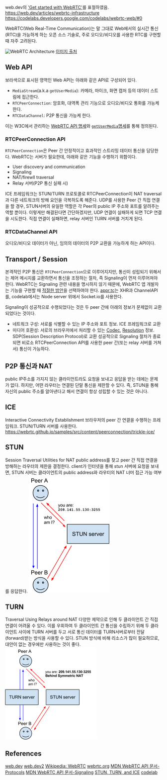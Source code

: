 web.dev의 ['Get started with WebRTC'](https://web.dev/articles/webrtc-basics)를 표절하였음.
https://web.dev/articles/webrtc-infrastructure
https://codelabs.developers.google.com/codelabs/webrtc-web/#0

WebRTC(Web Real-Time Communication)는 말 그대로 Web에서의 실시간 통신(RTC)을 가능하게 하는 오픈 소스 기술로, 주로 오디오/비디오를 사용한 RTC를 구현할 때 자주 고려된다. 

![WebRTC Architecture](webrtc-public-diagram-for-website.png)
[이미지 출처](https://webrtc.github.io/webrtc-org/architecture/)

## Web API
보라색으로 표시된 영역인 Web API는 아래와 같은 API로 구성되어 있다. 
- `MediaStream`(a.k.a `getUserMedia`): 카메라, 마이크, 화면 캡처 등의 데이터 스트림에 접근한다.
- `RTCPeerConnection`: 암호화, 대역폭 관리 기능으로 오디오/비디오 통화를 가능케 한다.
- `RTCDataChannel`: P2P 통신을 가능케 한다.

이는 W3C에서 관리하는 [WebRTC API 명세](https://w3c.github.io/webrtc-pc/)와 [`getUserMedia`명세](https://www.w3.org/TR/mediacapture-streams)를 통해 정의된다.

### RTCPeerConnection API
`RTCPeerConnection`은 Peer 간 안정적이고 효과적인 스트리밍 데이터 통신을 담당한다.
WebRTC는 서버가 필요한데, 아래와 같은 기능을 수행하기 위함이다.
- User discovery and communication
- Signaling
- NAT/firewll traversal
- Relay 서버(P2P 통신 실패 시)

ICE 프레임워크는 STUN/TURN 프로토콜로 RTCPeerConnection이 NAT traversal과 다른 네트워크의 방해 요인을 극복하도록 해준다. UDP를 사용한 Peer 간 직접 연결을 할 경우, STUN서버의 유일한 역할은 각 Peer의 public IP 주소와 포트를 알려주는 역할 뿐이다. 이렇게만 해결된다면 간단하겠지만, UDP 연결이 실패하게 되면 TCP 연결을 시도한다. 직접 연결이 실패하면, relay 서버인 TURN 서버를 거치게 된다.

### RTCDataChannel API
오디오/비디오 데이터가 아닌, 임의의 데이터의 P2P 교환을 가능하게 하는 API이다.

## Transport / Session
본격적인 P2P 통신은 `RTCPeerConnection`으로 이루어지지만, 통신이 성립되기 위해서는 제어 메시지를 교환하면서 통신을 조정하는 절차, 즉 Signaling이 먼저 이루어져야 한다.
WebRTC는 Signaling 관련 내용을 명시하지 않기 때문에, WebRTC 앱 개발자는 기능을 구현할 때 [적절한 방안](https://github.com/muaz-khan/WebRTC-Experiment/blob/master/Signaling.md)을 선택하여야 한다.
[appr.tc](https://appr.tc)는 XHR과 ChannelAPI를, codelab에서는 Node server 위에서 Socket.io를 사용한다.

Signaling이 성공적으로 수행되었다는 것은 두 peer 간에 아래의 정보가 문제없이 교환되었다는 것이다.
- 네트워크 구성: 서로를 식별할 수 있는 IP 주소와 포트 정보. ICE 프레임워크로 교환
- 미디어 호환성: 서로의 브라우저에서 처리할 수 있는 [Codec](Codec.md), [Resolution](Resolution.md) 정보. SDP(Session Description Protocol)로 교환
성공적으로 Signaling 절차가 종료되면 비로소 RTCPeerConnection API를 사용한 peer 간(또는 relay 서버를 거쳐서) 통신이 가능하다.

## P2P 통신과 NAT
public IP주소를 가지지 않는 클라이언트라도  요청을 보내고 응답을 받는 데에는 문제가 없다.
하지만, 어떤 라우터는 연결된 단말 통신을 제한할 수 있다.
즉, STUN을 통해 자신의 public 주소를 알아낸다고 해서 연결이 항상 성립할 수 있는 것은 아니다.

## ICE
Interactive Connectivity Establishment
브라우저의 peer 간 연결을 수행하는 프레임워크. STUN/TURN 서버를 사용한다.
https://webrtc.github.io/samples/src/content/peerconnection/trickle-ice/

## STUN
Session Traversal Utilities for NAT
public address를 찾고 peer 간 직접 연결을 방해하는 라우터의 제한을 결정한다.
client가 인터넷을 통해 stun 서버에 요청을 보내면, STUN 서버는 클라이언트의 public address와 라우터의 NAT 너머 접근 가능 여부를 응답한다.
![](webrtc-stun.png) 

## TURN
Traversal Using Relays around NAT
다양한 제약으로 인해 두 클라이언트 간 직접 연결이 어려울 수 있다.
이를 우회하여 두 클라이언트 간 통신을 수립하기 위해 두 클라이언트 사이에 TURN 서버를 두고 서로 통신 데이터를 TURN서버로부터 전달(forward)받는 방식을 사용할 수 있다.
STUN 방식에 비해 리소스가 많이 필요하므로, 대안이 없는 경우에만 사용하는 것이 좋다.
![](webrtc-turn.png) 

## References
[web.dev](https://web.dev/articles/webrtc-basics)
[web.dev2](https://web.dev/articles/webrtc-infrastructure)
[Wikipedia: WebRTC](https://en.wikipedia.org/wiki/WebRTC)
[webrtc.org](https://webrtc.org)
[MDN WebRTC API 문서-Protocols](https://developer.mozilla.org/en-US/docs/Web/API/WebRTC_API/Protocols)
[MDN WebRTC API 문서-Signaling](https://developer.mozilla.org/en-US/docs/Web/API/WebRTC_API/Signaling_and_video_calling)
[STUN, TURN, and ICE](https://anyconnect.com/stun-turn-ice/)
[codelab](https://codelabs.developers.google.com/codelabs/webrtc-web/)